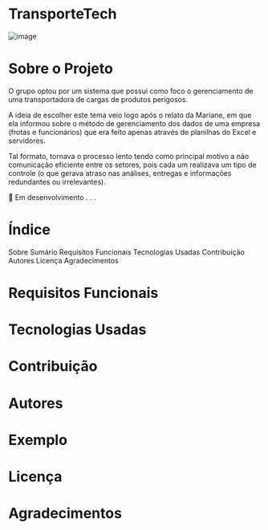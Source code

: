 # TransporteTech

![image](https://user-images.githubusercontent.com/90586396/137403899-16cb391e-c382-4a5d-a04c-fe5a883c4d27.png)

# Sobre o Projeto

O grupo optou por um sistema que possui como foco o gerenciamento de uma transportadora de cargas de produtos perigosos.


A ideia de escolher este tema veio logo após o relato da Mariane, em que ela informou sobre o método de gerenciamento dos dados de uma empresa (frotas e funcionários) que era feito apenas através de planilhas do Excel e servidores. 

Tal formato, tornava o processo lento tendo como principal motivo a não comunicação eficiente entre os setores, pois cada um realizava um tipo de controle (o que gerava atraso nas análises, entregas e informações redundantes ou irrelevantes).  


🚧 Em desenvolvimento . . .

# Índice

Sobre
Sumário
Requisitos Funcionais
Tecnologias Usadas
Contribuição
Autores
Licença
Agradecimentos

# Requisitos Funcionais
 
# Tecnologias Usadas

# Contribuição


# Autores

# Exemplo

# Licença

# Agradecimentos
